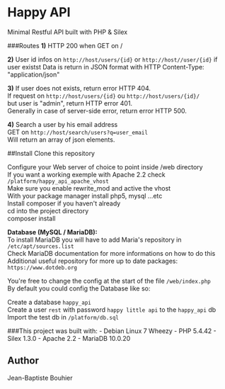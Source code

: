 # Happy API
Minimal Restful API built with PHP & Silex 

###Routes
**1)** HTTP 200 when GET on /  

**2)** User id infos on `http://host/users/{id}` or `http://host//user/{id}` if user existst
   Data is return in JSON format with HTTP Content-Type: "application/json"  

**3)** If user does not exists, return error HTTP 404.  
   If request on `http://host/users/{id}` ou `http://host/users/{id}/`  
   but user is "admin", return HTTP error 401.  
   Generally in case of server-side error, return error HTTP 500.  

**4)** Search a user by his email address  
   GET on `http://host/search/users?q=user_email`  
   Will return an array of json elements.  
 
##Install
Clone this repository  

Configure your Web server of choice to point inside /web directory  
If you want a working exemple with Apache 2.2 check `/platform/happy_api_apache_vhost`  
Make sure you enable rewrite_mod and active the vhost  
With your package manager install php5, mysql ...etc  
Install composer if you haven't already  
cd into the project directory  
composer install  

**Database (MySQL / MariaDB):**  
To install MariaDB you will have to add Maria's repository in `/etc/apt/sources.list`  
Check MariaDB documentation for more informations on how to do this  
Additional useful repository for more up to date packages: `https://www.dotdeb.org`  

You're free to change the config at the start of the file `/web/index.php`  
By default you could config the Database like so:  

Create a database `happy_api`  
Create a user `rest` with password `happy little api` to the `happy_api` db   
Import the test db in `/platform/db.sql`  


###This project was built with:
    - Debian Linux 7 Wheezy
    - PHP 5.4.42
    - Silex 1.3.0
    - Apache 2.2
    - MariaDB 10.0.20

Author
------
Jean-Baptiste Bouhier
